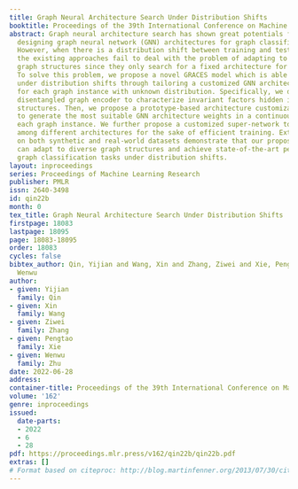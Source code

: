 ```yaml
---
title: Graph Neural Architecture Search Under Distribution Shifts
booktitle: Proceedings of the 39th International Conference on Machine Learning
abstract: Graph neural architecture search has shown great potentials for automatically
  designing graph neural network (GNN) architectures for graph classification tasks.
  However, when there is a distribution shift between training and testing graphs,
  the existing approaches fail to deal with the problem of adapting to unknown test
  graph structures since they only search for a fixed architecture for all graphs.
  To solve this problem, we propose a novel GRACES model which is able to generalize
  under distribution shifts through tailoring a customized GNN architecture suitable
  for each graph instance with unknown distribution. Specifically, we design a self-supervised
  disentangled graph encoder to characterize invariant factors hidden in diverse graph
  structures. Then, we propose a prototype-based architecture customization strategy
  to generate the most suitable GNN architecture weights in a continuous space for
  each graph instance. We further propose a customized super-network to share weights
  among different architectures for the sake of efficient training. Extensive experiments
  on both synthetic and real-world datasets demonstrate that our proposed GRACES model
  can adapt to diverse graph structures and achieve state-of-the-art performance for
  graph classification tasks under distribution shifts.
layout: inproceedings
series: Proceedings of Machine Learning Research
publisher: PMLR
issn: 2640-3498
id: qin22b
month: 0
tex_title: Graph Neural Architecture Search Under Distribution Shifts
firstpage: 18083
lastpage: 18095
page: 18083-18095
order: 18083
cycles: false
bibtex_author: Qin, Yijian and Wang, Xin and Zhang, Ziwei and Xie, Pengtao and Zhu,
  Wenwu
author:
- given: Yijian
  family: Qin
- given: Xin
  family: Wang
- given: Ziwei
  family: Zhang
- given: Pengtao
  family: Xie
- given: Wenwu
  family: Zhu
date: 2022-06-28
address:
container-title: Proceedings of the 39th International Conference on Machine Learning
volume: '162'
genre: inproceedings
issued:
  date-parts:
  - 2022
  - 6
  - 28
pdf: https://proceedings.mlr.press/v162/qin22b/qin22b.pdf
extras: []
# Format based on citeproc: http://blog.martinfenner.org/2013/07/30/citeproc-yaml-for-bibliographies/
---
```

